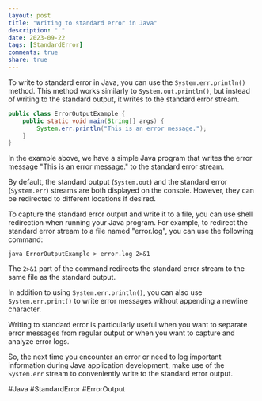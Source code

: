 ```yaml
---
layout: post
title: "Writing to standard error in Java"
description: " "
date: 2023-09-22
tags: [StandardError]
comments: true
share: true
---
```


To write to standard error in Java, you can use the `System.err.println()` method. This method works similarly to `System.out.println()`, but instead of writing to the standard output, it writes to the standard error stream.

```java
public class ErrorOutputExample {
    public static void main(String[] args) {
        System.err.println("This is an error message.");
    }
}
```

In the example above, we have a simple Java program that writes the error message "This is an error message." to the standard error stream.

By default, the standard output (`System.out`) and the standard error (`System.err`) streams are both displayed on the console. However, they can be redirected to different locations if desired.

To capture the standard error output and write it to a file, you can use shell redirection when running your Java program. For example, to redirect the standard error stream to a file named "error.log", you can use the following command:

```
java ErrorOutputExample > error.log 2>&1
```

The `2>&1` part of the command redirects the standard error stream to the same file as the standard output.

In addition to using `System.err.println()`, you can also use `System.err.print()` to write error messages without appending a newline character.

Writing to standard error is particularly useful when you want to separate error messages from regular output or when you want to capture and analyze error logs.

So, the next time you encounter an error or need to log important information during Java application development, make use of the `System.err` stream to conveniently write to the standard error output.

#Java #StandardError #ErrorOutput